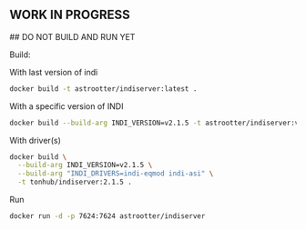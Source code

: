 ## WORK IN PROGRESS
## DO NOT BUILD AND RUN YET 

Build:

With last version of indi

```bash
docker build -t astrootter/indiserver:latest .
```

With a specific version of INDI

```bash
docker build --build-arg INDI_VERSION=v2.1.5 -t astrootter/indiserver:v2.1.5 .
```
With driver(s)
```bash
docker build \
  --build-arg INDI_VERSION=v2.1.5 \
  --build-arg "INDI_DRIVERS=indi-eqmod indi-asi" \
  -t tonhub/indiserver:2.1.5 .
```


Run
```bash
docker run -d -p 7624:7624 astrootter/indiserver
```

